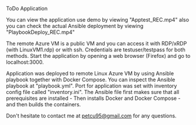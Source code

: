 

ToDo Application

You can view the application use demo by viewing "Apptest_REC.mp4" also you can check the actual Ansible deployment by viewing "PlaybookDeploy_REC.mp4"

The remote Azure VM is a public VM and you can access it with RDP/xRDP (with LinuxVM1.rdp) or with ssh. Credentials are testuser/testpass for both methods. Start the application by opening a web browser (Firefox) and go to localhost:3000.

Application was deployed to remote Linux Azure VM by using Ansible playbook together with Docker Compose. You can inspect the Ansible playbook at "playbook.yml". Port for application was set with inventory config file called "inventory.ini". The Ansible file first makes sure that all prerequisites are installed - Then installs Docker and Docker Compose - and then builds the containers.

Don't hesitate to contact me at petcu95@gmail.com for any questions.
